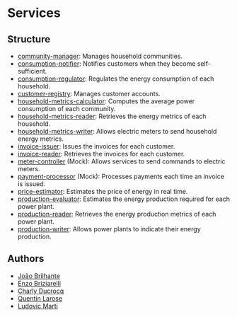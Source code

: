 # Services

## Structure

- [community-manager](community-manager): Manages household communities.
- [consumption-notifier](consumption-notifier): Notifies customers when they become self-sufficient.
- [consumption-regulator](consumption-regulator): Regulates the energy consumption of each household.
- [customer-registry](customer-registry): Manages customer accounts.
- [household-metrics-calculator](household-metrics-calculator): Computes the average power consumption of each community.
- [household-metrics-reader](household-metrics-reader): Retrieves the energy metrics of each household.
- [household-metrics-writer](household-metrics-writer): Allows electric meters to send household energy metrics.
- [invoice-issuer](invoice-issuer): Issues the invoices for each customer.
- [invoice-reader](invoice-reader): Retrieves the invoices for each customer.
- [meter-controller](meter-controller) (Mock): Allows services to send commands to electric meters.
- [payment-processor](payment-processor) (Mock): Processes payments each time an invoice is issued.
- [price-estimator](price-estimator): Estimates the price of energy in real time.
- [production-evaluator](production-evaluator): Estimates the energy production required for each power plant.
- [production-reader](production-reader): Retrieves the energy production metrics of each power plant.
- [production-writer](production-writer): Allows power plants to indicate their energy production.

## Authors

- [João Brilhante](https://github.com/JoaoBrlt)
- [Enzo Briziarelli](https://github.com/enbriziare)
- [Charly Ducrocq](https://github.com/CharlyDucrocq)
- [Quentin Larose](https://github.com/QuentinLarose)
- [Ludovic Marti](https://github.com/LudovicMarti)

